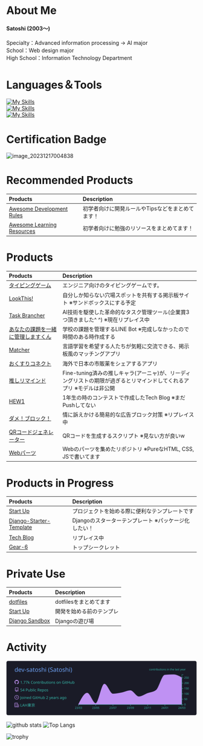 # About Me

#### Satoshi (2003〜)

Specialty：Advanced information processing → AI major<br>
School：Web design major<br>
High School：Information Technology Department

<!--
<a href="https://twitter.com/DevSat0shi/"><img src="https://img.shields.io/badge/Twitter--_.svg?style=social&logo=twitter"></a>
<a href="https://www.linkedin.com/in/satoshi-nosaka-2181b7293/"><img src="https://img.shields.io/badge/LinkedIn--_.svg?style=social&logo=linkedin"></a>
-->

<!--
![](https://komarev.com/ghpvc/?username=your-github-dev-satoshi&style=flat)
-->

<!--
[![My Qiita posts](https://qiita-badge.apiapi.app/s/dev-satoshi/posts.svg)](http://qiita.com/dev-satoshi)
[![My Qiita contributions](https://qiita-badge.apiapi.app/s/dev-satoshi/contributions.svg)](http://qiita.com/dev-satoshi)
[![My Qiita followers](https://qiita-badge.apiapi.app/s/dev-satoshi/followers.svg)](http://qiita.com/dev-satoshi)
-->

<!--
<p>
  <a href="https://github.com/dev-satoshi">
    <img height="20" src="https://img.shields.io/github/followers/dev-satoshi?label=follow&logo=github&style=flat" />
  </a>
</p>
-->

<!--
#### Connect with me
<p>
  <a href="https://twitter.com/devsatoshimain" target="blank"><img align="center" src="https://raw.githubusercontent.com/rahuldkjain/github-profile-readme-generator/master/src/images/icons/Social/twitter.svg" alt="devsatoshimain" height="30" width="40" /></a>
</p>
-->

<!--
# Community
HAL東京限定のコミュニティ運営してます！<br>
https://discord.com/channels/1082025141774589952/1101669015337848933
-->


# Languages＆Tools
[![My Skills](https://skillicons.dev/icons?i=html,css,sass,js,ts,python,react,nextjs,django,flask,tailwind,bootstrap)](https://skillicons.dev)<br>
[![My Skills](https://skillicons.dev/icons?i=aws,heroku,docker,linux,postgres,mysql,redis,sqlite,nginx)](https://skillicons.dev)<br>
[![My Skills](https://skillicons.dev/icons?i=ai,ps,figma,vscode,vim,git,github,postman,raspberrypi)](https://skillicons.dev)


# Certification Badge
<img width="75" height="75" alt="image_20231217004838" src="https://github.com/dev-satoshi/dev-satoshi/assets/102169197/831e5ca0-ed56-4bfc-91e0-5dad21fc3a2f">


# Recommended Products
| Products | Description |
| :-- | :-- |
| [Awesome Development Rules](https://github.com/dev-satoshi/awesome-development-rules) | 初学者向けに開発ルールやTipsなどをまとめてます！ |
| [Awesome Learning Resources](https://github.com/dev-satoshi/awesome-learning-resources) | 初学者向けに勉強のリソースをまとめてます！ |

# Products
| Products | Description |
| :-- | :-- |
| [タイピングゲーム]() | エンジニア向けのタイピングゲームです。 |
| [LookThis!](https://github.com/dev-satoshi/supporters-hackathon_2023_vol12) | 自分しか知らない穴場スポットを共有する掲示板サイト ※サンドボックスにする予定 |
| [Task Brancher]() | AI技術を駆使した革命的なタスク管理ツール(企業賞3つ頂きました^ ^) ※現在リプレイス中|
| [あなたの課題を一緒に管理しますくん]() | 学校の課題を管理するLINE Bot ※完成しなかったので時間のある時作成する |
| [Matcher](https://github.com/dev-satoshi/supporters-hackathon_2023_vol10/tree/develop) | 言語学習を希望する人たちが気軽に交流できる、掲示板風のマッチングアプリ |
| [おくすりコネクト](https://protopedia.net/prototype/4673) | 海外で日本の市販薬をシェアするアプリ |
| [推しリマインド](https://github.com/dev-satoshi/supporters-hackathon_2023_vol9) | Fine-tuning済みの推しキャラ(アーニャ)が、リーディングリストの期限が過ぎるとリマインドしてくれるアプリ ※モデルは非公開 |
| [HEW1](https://github.com/dev-satoshi/HEW1) | 1年生の時のコンテストで作成したTech Blog ※まだPushしてない |
| [ダメ！ブロック！]() | 情に訴えかける簡易的な広告ブロック対策 ※リプレイス中 |
| [QRコードジェネレーター](https://github.com/dev-satoshi/create-qrcode) | QRコードを生成するスクリプト ※見ない方が良いw |
| [Webパーツ](https://github.com/dev-satoshi/Web-Parts) | Webのパーツを集めたリポジトリ ※PureなHTML, CSS, JSで書いてます |

# Products in Progress
| Products | Description |
| :-- | :-- |
| [Start Up](https://github.com/dev-satoshi/Start-Up) | プロジェクトを始める際に便利なテンプレートです |
| [Django-Starter-Template](https://github.com/dev-satoshi/Django-Starter-Template) | Djangoのスターターテンプレート ※パッケージ化したい！ |
| [Tech Blog](https://github.com/dev-satoshi/Tech-Blog) | リプレイス中 |
| [Gear-6](https://github.com/dev-satoshi/Gear-6) | トップシークレット |

# Private Use
| Products | Description |
| :-- | :-- |
| [dotfiles](https://github.com/dev-satoshi/dotfiles) | dotfilesをまとめてます |
| [Start Up](https://github.com/dev-satoshi/Start-Up) | 開発を始める前のテンプレ |
| [Django Sandbox](https://github.com/dev-satoshi/Django-Sandbox) | Djangoの遊び場|


# Activity
![](https://raw.githubusercontent.com/dev-satoshi/dev-satoshi/main/profile-summary-card-output/tokyonight/0-profile-details.svg)

<p align="">
  <img alt="github stats" height="180px" src="https://github-readme-stats.vercel.app/api?username=dev-satoshi&show_icons=true&theme=tokyonight&hide_border=true&include_all_commits&prs_total" />
  <img alt="Top Langs" height="180px" src="https://github-readme-stats.vercel.app/api/top-langs/?username=dev-satoshi&hide=html,css&langs_count=8&layout=compact&show_icons=true&theme=tokyonight&hide_border=true" />
</p>

<img alt="trophy" height="180px" src="https://github-profile-trophy.vercel.app/?username=dev-satoshi&theme=tokyonight&column=8)](https://github.com/ryo-ma/github-profile-trophy&no-frame=true" />
